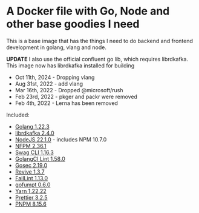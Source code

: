 # A Docker file with Go, Node and other base goodies I need

This is a base image that has the things I need to do backend and frontend development in golang, vlang and node.

**UPDATE** I also use the official confluent go lib, which requires librdkafka. This image now has librdkafka installed for building

- Oct 11th, 2024 - Dropping vlang
- Aug 31st, 2022 - add vlang
- Mar 16th, 2022 - Dropped @microsoft/rush
- Feb 23rd, 2022 - pkger and packr were removed
- Feb 4th, 2022 - Lerna has been removed

Included:

- [Golang 1.22.3](https://golang.org/dl/)
- [librdkafka 2.4.0](https://github.com/edenhill/librdkafka)
- [NodeJS 22.1.0](https://nodejs.org/en/download/current/) - includes NPM 10.7.0
- [NFPM 2.36.1](https://github.com/goreleaser/nfpm)
- [Swag CLI 1.16.3](https://github.com/swaggo/swag)
- [GolangCI Lint 1.58.0](https://github.com/golangci/golangci-lint)
- [Gosec 2.19.0](https://github.com/securego/gosec)
- [Revive 1.3.7](https://github.com/mgechev/revive)
- [FailLint 1.13.0](https://github.com/fatih/faillint)
- [gofumpt 0.6.0](https://github.com/mvdan/gofumpt)
- [Yarn 1.22.22](https://www.npmjs.com/package/yarn)
- [Prettier 3.2.5](https://www.npmjs.com/package/prettier)
- [PNPM 8.15.6](https://www.npmjs.com/package/pnpm)

